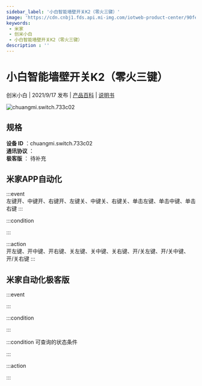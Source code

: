 ```yaml
---
sidebar_label: '小白智能墙壁开关K2（零火三键）'
image: 'https://cdn.cnbj1.fds.api.mi-img.com/iotweb-product-center/90fe6d8b5aeac8c8676072e04301aa72_1629971397139.png?GalaxyAccessKeyId=AKVGLQWBOVIRQ3XLEW&Expires=9223372036854775807&Signature=s1yzEGFsBNe5EZ61VVB97m3ulnk='
keywords: 
 - 米家
 - 创米小白
 - 小白智能墙壁开关K2（零火三键）
description : ''
---
```

# 小白智能墙壁开关K2（零火三键）

创米小白 | 2021/9/17 发布 | [产品百科](https://home.mi.com/webapp/content/baike/product/index.html?model=chuangmi.switch.733c02/) | [说明书](https://home.mi.com/views/introduction.html?model=chuangmi.switch.733c02&region=cn)

![chuangmi.switch.733c02](https://cdn.cnbj1.fds.api.mi-img.com/iotweb-product-center/90fe6d8b5aeac8c8676072e04301aa72_1629971397139.png?GalaxyAccessKeyId=AKVGLQWBOVIRQ3XLEW&Expires=9223372036854775807&Signature=s1yzEGFsBNe5EZ61VVB97m3ulnk=)

## 规格  
> 
**设备 ID** ：chuangmi.switch.733c02  
**通讯协议** ：  
**极客版**  ： 待补充 


## 米家APP自动化  

:::event  
左键开、中键开、右键开、左键关、中键关、右键关、单击左键、单击中键、单击右键
:::

:::condition  

:::

:::action   
开左键、开中键、开右键、关左键、关中键、关右键、开/关左键、开/关中键、开/关右键
:::

## 米家自动化极客版  

:::event  

:::

:::condition  

:::

:::condition 可查询的状态条件  

:::

:::action  

:::

        
